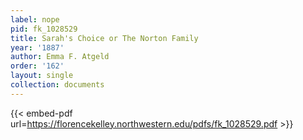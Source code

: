```yaml
---
label: nope
pid: fk_1028529
title: Sarah's Choice or The Norton Family
year: '1887'
author: Emma F. Atgeld
order: '162'
layout: single
collection: documents
---
```



{{< embed-pdf url=https://florencekelley.northwestern.edu/pdfs/fk_1028529.pdf >}}